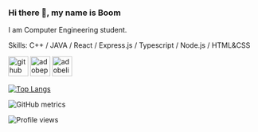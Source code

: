 <!-- ![](cat.gif) -->

<!--
**0736b/0736b** is a ✨ _special_ ✨ repository because its `README.md` (this file) appears on your GitHub profile.
![0736b's github stats](https://github-readme-stats.vercel.app/api?username=0736b)
![0736b's github stats](https://github-readme-stats.vercel.app/api?username=0736b)
![](vtec.gif) -->


### Hi there 👋, my name is Boom
I am Computer Engineering student.

Skills: C++ / JAVA / React / Express.js / Typescript / Node.js / HTML&CSS



[<img src='https://cdn.jsdelivr.net/npm/simple-icons@3.0.1/icons/github.svg' alt='github' height='40'>](https://github.com/0736b)  [<img src='https://cdn.jsdelivr.net/npm/simple-icons@3.0.1/icons/adobephotoshop.svg' alt='adobephotoshop' height='40'>](a)  [<img src='https://cdn.jsdelivr.net/npm/simple-icons@3.0.1/icons/adobelightroomcc.svg' alt='adobelightroomcc' height='40'>](b)  

[![Top Langs](https://github-readme-stats.vercel.app/api/top-langs/?username=0736b&layout=compact)](https://github.com/anuraghazra/github-readme-stats)

![GitHub metrics](https://metrics.lecoq.io/0736b)  

![Profile views](https://gpvc.arturio.dev/0736b)  
